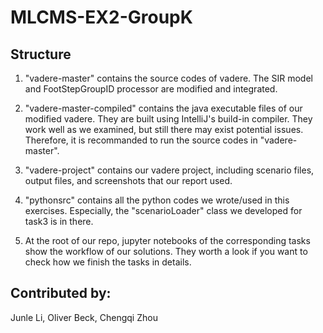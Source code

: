 # MLCMS-EX2-GroupK

## Structure

1. "vadere-master" contains the source codes of vadere. The SIR model and FootStepGroupID processor are modified and integrated.

2. "vadere-master-compiled" contains the java executable files of our modified vadere. They are built using IntelliJ's build-in compiler. They work well as we examined, but still there may exist potential issues. Therefore, it is recommanded to run the source codes in "vadere-master".

3. "vadere-project" contains our vadere project, including scenario files, output files, and screenshots that our report used.

4. "pythonsrc" contains all the python codes we wrote/used in this exercises. Especially, the "scenarioLoader" class we developed for task3 is in there.

5. At the root of our repo, jupyter notebooks of the corresponding tasks show the workflow of our solutions. They worth a look if you want to check how we finish the tasks in details. 

## Contributed by:
Junle Li, Oliver Beck, Chengqi Zhou